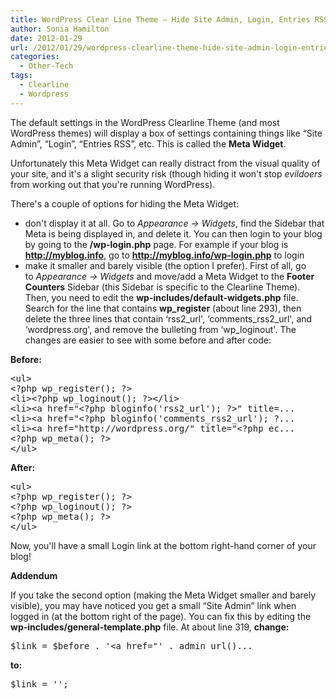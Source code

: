 ```yaml
---
title: WordPress Clear Line Theme – Hide Site Admin, Login, Entries RSS
author: Sonia Hamilton
date: 2012-01-29
url: /2012/01/29/wordpress-clearline-theme-hide-site-admin-login-entries-rss/
categories:
  - Other-Tech
tags:
  - Clearline
  - Wordpress
---
```

The default settings in the WordPress Clearline Theme (and most WordPress themes) will display a box of settings containing things like &#8220;Site Admin&#8221;, &#8220;Login&#8221;, &#8220;Entries RSS&#8221;, etc. This is called the **Meta Widget**.

<!--more-->

Unfortunately this Meta Widget can really distract from the visual quality of your site, and it's a slight security risk (though hiding it won't stop *evildoers* from working out that you're running WordPress).

There's a couple of options for hiding the Meta Widget:

  * don't display it at all. Go to *Appearance -> Widgets*, find the Sidebar that Meta is being displayed in, and delete it. You can then login to your blog by going to the **/wp-login.php** page. For example if your blog is **http://myblog.info**, go to **http://myblog.info/wp-login.php** to login
  * make it smaller and barely visible (the option I prefer). First of all, go to *Appearance -> Widgets* and move/add a Meta Widget to the **Footer Counters** Sidebar (this Sidebar is specific to the Clearline Theme). Then, you need to edit the **wp-includes/default-widgets.php** file. Search for the line that contains **wp_register** (about line 293), then delete the three lines that contain &#8216;rss2\_url', &#8216;comments\_rss2\_url', and &#8216;wordpress.org', and remove the bulleting from &#8216;wp\_loginout'. The changes are easier to see with some before and after code:

**Before:**

<pre>&lt;ul&gt;
&lt;?php wp_register(); ?&gt;
&lt;li&gt;&lt;?php wp_loginout(); ?&gt;&lt;/li&gt;
&lt;li&gt;&lt;a href="&lt;?php bloginfo('rss2_url'); ?&gt;" title=...
&lt;li&gt;&lt;a href="&lt;?php bloginfo('comments_rss2_url'); ?...
&lt;li&gt;&lt;a href="http://wordpress.org/" title="&lt;?php ec...
&lt;?php wp_meta(); ?&gt;
&lt;/ul&gt;</pre>

**After:**

<pre>&lt;ul&gt;
&lt;?php wp_register(); ?&gt;
&lt;?php wp_loginout(); ?&gt;
&lt;?php wp_meta(); ?&gt;
&lt;/ul&gt;</pre>

Now, you'll have a small Login link at the bottom right-hand corner of your blog!

**Addendum**

If you take the second option (making the Meta Widget smaller and barely visible), you may have noticed you get a small &#8220;Site Admin&#8221; link when logged in (at the bottom right of the page). You can fix this by editing the **wp-includes/general-template.php** file. At about line 319, **change:**

<pre>$link = $before . '&lt;a href="' . admin_url()...</pre>

**to:**

<pre>$link = '';</pre>
